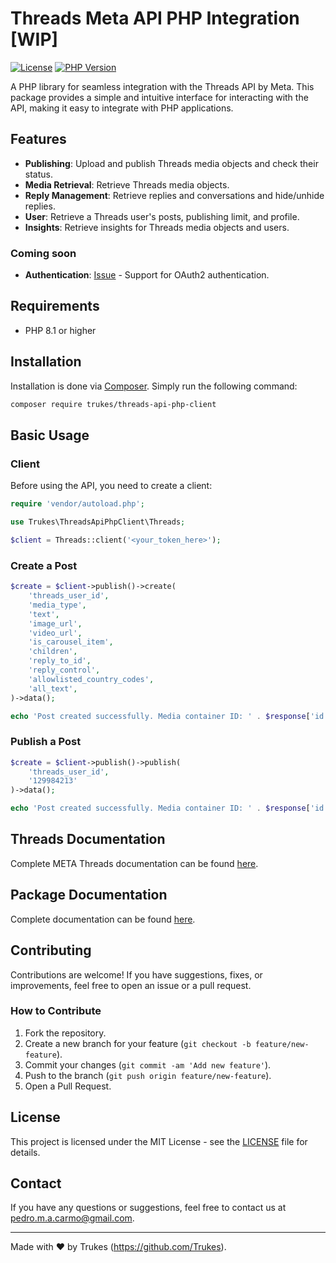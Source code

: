 # Threads Meta API PHP Integration [WIP]

[![License](https://img.shields.io/badge/license-MIT-blue.svg)](https://opensource.org/licenses/MIT)
[![PHP Version](https://img.shields.io/badge/php-%3E%3D%208.1-8892BF.svg)](https://php.net/)

A PHP library for seamless integration with the Threads API by Meta. This package provides a simple and intuitive interface for interacting with the API, making it easy to integrate with PHP applications.

## Features

- **Publishing**: Upload and publish Threads media objects and check their status.
- **Media Retrieval**: Retrieve Threads media objects.
- **Reply Management**: Retrieve replies and conversations and hide/unhide replies.
- **User**: Retrieve a Threads user's posts, publishing limit, and profile.
- **Insights**: Retrieve insights for Threads media objects and users.

### Coming soon
- **Authentication**: [Issue](https://github.com/Trukes/threads-api-php-client/issues/9) - Support for OAuth2 authentication.

## Requirements

- PHP 8.1 or higher

## Installation

Installation is done via [Composer](https://getcomposer.org/). Simply run the following command:

```bash
composer require trukes/threads-api-php-client
```

## Basic Usage

### Client

Before using the API, you need to create a client:

```php
require 'vendor/autoload.php';

use Trukes\ThreadsApiPhpClient\Threads;

$client = Threads::client('<your_token_here>');

```

### Create a Post

```php
$create = $client->publish()->create(
    'threads_user_id',
    'media_type',
    'text',
    'image_url',
    'video_url',
    'is_carousel_item',
    'children',
    'reply_to_id',
    'reply_control',
    'allowlisted_country_codes',
    'all_text',
)->data();

echo 'Post created successfully. Media container ID: ' . $response['id'];
```


### Publish a Post

```php
$create = $client->publish()->publish(
    'threads_user_id',
    '129984213'
)->data();

echo 'Post created successfully. Media container ID: ' . $response['id'];
```

## Threads Documentation

Complete META Threads documentation can be found [here](https://developers.facebook.com/docs/threads/reference).


## Package Documentation

Complete documentation can be found [here](https://github.com/Trukes/threads-api-php-client/wiki).

## Contributing

Contributions are welcome! If you have suggestions, fixes, or improvements, feel free to open an issue or a pull request.

### How to Contribute

1. Fork the repository.
2. Create a new branch for your feature (`git checkout -b feature/new-feature`).
3. Commit your changes (`git commit -am 'Add new feature'`).
4. Push to the branch (`git push origin feature/new-feature`).
5. Open a Pull Request.

## License

This project is licensed under the MIT License - see the [LICENSE](LICENSE) file for details.

## Contact

If you have any questions or suggestions, feel free to contact us at [pedro.m.a.carmo@gmail.com](mailto:pedro.m.a.carmo@gmail.com).

---

Made with ❤️ by Trukes (https://github.com/Trukes).
